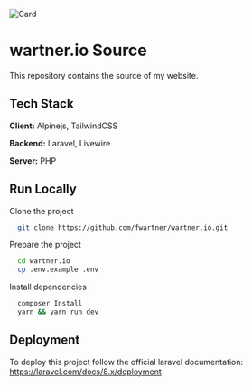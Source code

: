 ![Card](https://wartner.io/og/opengraph.png)

# wartner.io Source
This repository contains the source of my website.

## Tech Stack
**Client:** Alpinejs, TailwindCSS

**Backend:** Laravel, Livewire

**Server:** PHP

## Run Locally
Clone the project
```bash
  git clone https://github.com/fwartner/wartner.io.git
```

Prepare the project
```bash
  cd wartner.io
  cp .env.example .env
```

Install dependencies
```bash
  composer Install
  yarn && yarn run dev
```

## Deployment
To deploy this project follow the official laravel documentation: https://laravel.com/docs/8.x/deployment
